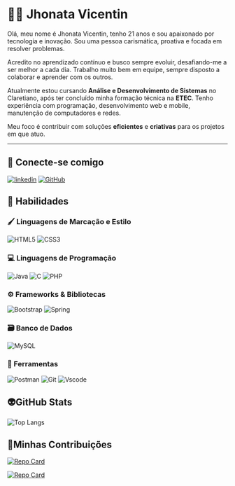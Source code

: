 # 👨‍💻 Jhonata Vicentin

Olá, meu nome é Jhonata Vicentin, tenho 21 anos e sou apaixonado por tecnologia e inovação. Sou uma pessoa carismática, proativa e focada em resolver problemas.

Acredito no aprendizado contínuo e busco sempre evoluir, desafiando-me a ser melhor a cada dia. Trabalho muito bem em equipe, sempre disposto a colaborar e aprender com os outros.

Atualmente estou cursando **Análise e Desenvolvimento de Sistemas** no Claretiano, após ter concluído minha formação técnica na **ETEC**. Tenho experiência com programação, desenvolvimento web e mobile, manutenção de computadores e redes.

Meu foco é contribuir com soluções **eficientes** e **criativas** para os projetos em que atuo.


---

## 🔗 Conecte-se comigo
[![linkedin](https://img.shields.io/badge/linkedin-0A66C2?style=for-the-badge&logo=linkedin&logoColor=white)](https://www.linkedin.com/in/jhonata-vicentin-20a700248/)
[![GitHub](https://img.shields.io/badge/GitHub-100000?style=for-the-badge&logo=github&logoColor=white)](https://github.com/Jhow52)


## 🧠 Habilidades

### 🖌️ Linguagens de Marcação e Estilo
![HTML5](https://img.shields.io/badge/HTML5-E34F26?style=for-the-badge&logo=html5&logoColor=white)
![CSS3](https://img.shields.io/badge/CSS3-1572B6?style=for-the-badge&logo=css3&logoColor=white)

### 💻 Linguagens de Programação
![Java](https://img.shields.io/badge/java-%23ED8B00.svg?style=for-the-badge&logo=openjdk&logoColor=white)
![C](https://img.shields.io/badge/C-00599C?style=for-the-badge&logo=c&logoColor=white)
![PHP](https://img.shields.io/badge/PHP-777BB4?style=for-the-badge&logo=php&logoColor=white)

### ⚙️ Frameworks & Bibliotecas
![Bootstrap](https://img.shields.io/badge/-boostrap-0D1117?style=for-the-badge&logo=bootstrap&labelColor=0D1117)
![Spring](https://img.shields.io/badge/spring-%236DB33F.svg?style=for-the-badge&logo=spring&logoColor=white)

### 🗃️ Banco de Dados
![MySQL](https://img.shields.io/badge/MySQL-00000F?style=for-the-badge&logo=mysql&logoColor=white)

### 🧰 Ferramentas
![Postman](https://img.shields.io/badge/Postman-FF6C37.svg?style=for-the-badge&logo=Postman&logoColor=white)
![Git](https://img.shields.io/badge/GIT-E44C30?style=for-the-badge&logo=git&logoColor=white)
![Vscode](https://img.shields.io/badge/Vscode-007ACC?style=for-the-badge&logo=visual-studio-code&logoColor=white)

## 👽GitHub Stats

![Top Langs](https://github-readme-stats.vercel.app/api/top-langs/?username=Jhow52&layout=compact&theme=dracula&border_color=30A3DC&title_color=E94D5F&text_color=ffffff&bg_color=000000)


## 🤖Minhas Contribuições

[![Repo Card](https://github-readme-stats.vercel.app/api/pin/?username=Jhow52&repo=Lista-De-Jogos&bg_color=000&border_color=30A3DC&show_icons=true&icon_color=30A3DC&title_color=E94D5F&text_color=FFF)](https://github.com/Jhow52/Lista-De-Jogos)

[![Repo Card](https://github-readme-stats.vercel.app/api/pin/?username=Jhow52&repo=BancoPOO&bg_color=000&border_color=30A3DC&show_icons=true&icon_color=30A3DC&title_color=E94D5F&text_color=FFF)](https://github.com/Jhow52/BancoPOO)
